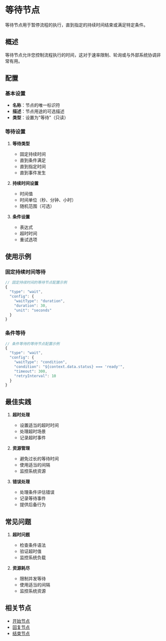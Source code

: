 # 等待节点

等待节点用于暂停流程的执行，直到指定的持续时间结束或满足特定条件。

## 概述

等待节点允许您控制流程执行的时间，这对于速率限制、轮询或与外部系统协调非常有用。

## 配置

### 基本设置

- **名称**：节点的唯一标识符
- **描述**：节点用途的可选描述
- **类型**：设置为"等待"（只读）

### 等待设置

1. **等待类型**
   - 固定持续时间
   - 直到条件满足
   - 直到指定时间
   - 直到事件发生

2. **持续时间设置**
   - 时间值
   - 时间单位（秒、分钟、小时）
   - 随机范围（可选）

3. **条件设置**
   - 表达式
   - 超时时间
   - 重试选项

## 使用示例

### 固定持续时间等待

```javascript
// 固定持续时间的等待节点配置示例
{
  "type": "wait",
  "config": {
    "waitType": "duration",
    "duration": 30,
    "unit": "seconds"
  }
}
```

### 条件等待

```javascript
// 条件等待的等待节点配置示例
{
  "type": "wait",
  "config": {
    "waitType": "condition",
    "condition": "${context.data.status} === 'ready'",
    "timeout": 300,
    "retryInterval": 10
  }
}
```

## 最佳实践

1. **超时处理**
   - 设置适当的超时时间
   - 处理超时场景
   - 记录超时事件

2. **资源管理**
   - 避免过长的等待时间
   - 使用适当的间隔
   - 监控系统资源

3. **错误处理**
   - 处理条件评估错误
   - 记录等待事件
   - 提供后备行为

## 常见问题

1. **超时问题**
   - 检查条件语法
   - 验证超时值
   - 监控系统负载

2. **资源耗尽**
   - 限制并发等待
   - 使用适当的间隔
   - 监控系统资源

## 相关节点

- [开始节点](./start-node.md)
- [回复节点](./reply-node.md)
- [结束节点](./end-node.md) 